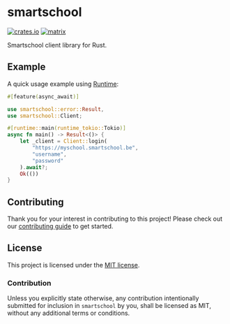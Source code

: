 # smartschool

[![crates.io](https://img.shields.io/crates/v/smartschool.svg)](https://crates.io/crates/smartschool)
[![matrix](https://img.shields.io/matrix/rust-smartschool:matrix.org.svg)](https://matrix.to/#/#rust-smartschool:matrix.org)

Smartschool client library for Rust.

## Example

A quick usage example using [Runtime](https://crates.io/crates/runtime):

```rust
#[feature(async_await)]

use smartschool::error::Result,
use smartschool::Client;

#[runtime::main(runtime_tokio::Tokio)]
async fn main() -> Result<()> {
    let _client = Client::login(
        "https://myschool.smartschool.be",
        "username",
        "password"
    ).await?;
    Ok(())
}
```

## Contributing

Thank you for your interest in contributing to this project! Please check out our [contributing guide](CONTRIBUTING.md) to get started.

## License

This project is licensed under the [MIT license](LICENSE).

### Contribution

Unless you explicitly state otherwise, any contribution intentionally submitted
for inclusion in `smartschool` by you, shall be licensed as MIT, without any additional
terms or conditions.